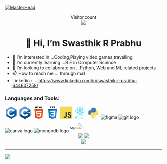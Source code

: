 [![MasterHead](https://user-images.githubusercontent.com/74038190/240304586-d48893bd-0757-481c-8d7e-ba3e163feae7.png)](#)
<p align="center"> 
  Visitor count<br>
  <img src="https://profile-counter.glitch.me/Swasthik-Prabhu/count.svg" />
</p>
<h1 align="center">👋 Hi, I’m Swasthik R Prabhu</h1>


- 👀 I’m interested in ...Coding,Playing video games,travelling
- 🌱 I’m currently learning ...B E in Computer Science
- 💞️ I’m looking to collaborate on ...Python, Web and ML related projects
- 📫 How to reach me ... through mail
- Linkedin : ... https://www.linkedin.com/in/swasthik-r-prabhu-644607258/



###

<h3 align="left">Languages and Tools:</h3>
  <div width=10>
  <img src="https://raw.githubusercontent.com/devicons/devicon/master/icons/c/c-original.svg" alt="c" width="40" height="40"/>
  <img src="https://raw.githubusercontent.com/devicons/devicon/master/icons/cplusplus/cplusplus-original.svg" alt="cplusplus" width="40" height="40"/> 
  <img src="https://raw.githubusercontent.com/devicons/devicon/master/icons/html5/html5-original-wordmark.svg" alt="html5" width="40" height="40"/>
  <img src="https://raw.githubusercontent.com/devicons/devicon/master/icons/css3/css3-original-wordmark.svg" alt="css3" width="40" height="40"/> 
  <img src="https://raw.githubusercontent.com/devicons/devicon/master/icons/javascript/javascript-original.svg" alt="javascript" width="40" height="40"/> 
  <img src="https://raw.githubusercontent.com/devicons/devicon/master/icons/react/react-original-wordmark.svg" alt="react" width="40" height="40"/> 
  <img src="https://raw.githubusercontent.com/devicons/devicon/master/icons/python/python-original.svg" alt="python" width="40" height="40"/> 
  <img src="https://www.vectorlogo.zone/logos/figma/figma-icon.svg" alt="figma" width="40" height="40"/>
    <img src="https://cdn.jsdelivr.net/gh/devicons/devicon/icons/git/git-original.svg" height="30" alt="git logo"  />
  <img src="https://cdn.jsdelivr.net/gh/devicons/devicon/icons/canva/canva-original.svg" height="30" alt="canva logo"  />
    <img src="https://cdn.jsdelivr.net/gh/devicons/devicon/icons/mongodb/mongodb-original.svg" height="30" alt="mongodb logo"  />
    <img src="https://raw.githubusercontent.com/devicons/devicon/master/icons/mysql/mysql-original-wordmark.svg" alt="mysql" width="40" height="40"/> 
 </div>


<div align=center>
  <img src="https://github-readme-stats.vercel.app/api?username=Swasthik-Prabhu&theme=dracula&hide_border=false&include_all_commits=false&count_private=false" height=170/>
  <img src="https://github-readme-stats.vercel.app/api/top-langs/?username=Swasthik-Prabhu&theme=dracula&hide_border=false&include_all_commits=false&count_private=false&layout=compact" height=170/>
</div>
<div align=center>
  <img src="https://github-readme-streak-stats.herokuapp.com/?user=Swasthik-Prabhu&theme=dracula&hide_border=false"/>
</div>



---
[![](https://visitcount.itsvg.in/api?id=Swasthik-Prabhu&icon=0&color=1)](https://visitcount.itsvg.in)

<!-- Proudly created with GPRM ( https://gprm.itsvg.in ) -->
<!---
Swasthik-Prabhu/Swasthik-Prabhu is a ✨ special ✨ repository because its `README.md` (this file) appears on your GitHub profile.
You can click the Preview link to take a look at your changes.
--->
